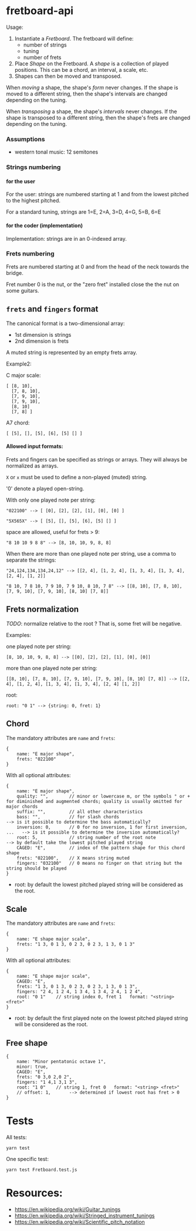 # fretboard-api

Usage:

1) Instantiate a *Fretboard*. The fretboard will define:
    - number of strings
    - tuning
    - number of frets
2) Place _*Shape*_ on the Fretboard. A _shape_ is a collection of played positions. This can be a chord, an interval, a scale, etc.
3) Shapes can then be moved and transposed.

When _*moving*_ a shape, the shape's *form* never changes. If the shape is moved to a different string, then the shape's intervals 
are changed depending on the tuning.

When _*transposing*_ a shape, the shape's *intervals* never changes. If the shape is transposed to a different string, then the shape's frets 
are changed depending on the tuning.

### Assumptions

- western tonal music: 12 semitones

### Strings numbering

#### for the user

For the user: strings are numbered starting at 1 and from the lowest pitched to the highest pitched.

For a standard tuning, strings are 1=E, 2=A, 3=D, 4=G, 5=B, 6=E

#### for the coder (implementation)

Implementation: strings are in an 0-indexed array.

### Frets numbering

Frets are numbered starting at 0 and from the head of the neck towards the bridge.

Fret number 0 is the nut, or the "zero fret" installed close the the nut on some guitars.

## `frets` and `fingers` format

The canonical format is a two-dimensional array:

- 1st dimension is strings
- 2nd dimension is frets

A muted string is represented by an empty frets array.

Example2:

C major scale:

    [ [8, 10], 
      [7, 8, 10], 
      [7, 9, 10], 
      [7, 9, 10], 
      [8, 10] 
      [7, 8] ]
    
A7 chord:    
    
    [ [5], [], [5], [6], [5] [] ]

#### Allowed input formats:

Frets and fingers can be specified as strings or arrays. They will always be normalized as arrays.

`X` or `x` must be used to define a non-played (muted) string.

'0' denote a played open-string.

With only one played note per string:

    "022100" --> [ [0], [2], [2], [1], [0], [0] ]
    
    "5X565X" --> [ [5], [], [5], [6], [5] [] ]
    
space are allowed, useful for frets > 9:

    "8 10 10 9 8 8" --> [8, 10, 10, 9, 8, 8]        
    
When there are more than one played note per string, use a comma to separate the strings:

    "24,124,134,134,24,12" --> [[2, 4], [1, 2, 4], [1, 3, 4], [1, 3, 4], [2, 4], [1, 2]]
    
    "8 10, 7 8 10, 7 9 10, 7 9 10, 8 10, 7 8" --> [[8, 10], [7, 8, 10], [7, 9, 10], [7, 9, 10], [8, 10] [7, 8]]
    

## Frets normalization

*TODO*: normalize relative to the root ? That is, some fret will be negative.

Examples:

one played note per string:

    [8, 10, 10, 9, 8, 8] --> [[0], [2], [2], [1], [0], [0]]

more than one played note per string:

    [[8, 10], [7, 8, 10], [7, 9, 10], [7, 9, 10], [8, 10] [7, 8]] --> [[2, 4], [1, 2, 4], [1, 3, 4], [1, 3, 4], [2, 4] [1, 2]]

root:

    root: "0 1" --> {string: 0, fret: 1}


## Chord

The mandatory attributes are `name` and `frets`:

    {
        name: "E major shape",
        frets: "022100"
    }

With all optional attributes:

    {
        name: "E major shape",
        quality: "",        // minor or lowercase m, or the symbols ° or + for diminished and augmented chords; quality is usually omitted for major chords
        suffix: "",         // all other characteristics
        bass: "",           // for slash chords                                 --> is it possible to determine the bass automatically?
        inversion: 0,       // 0 for no inversion, 1 for first inversion, ...   --> is it possible to determine the inversion automatically?
        root: 5,            // string number of the root note                   --> by default take the lowest pitched played string
        CAGED: "E",         // index of the pattern shape for this chord shape
        frets: "022100",    // X means string muted
        fingers: "032100"   // 0 means no finger on that string but the string should be played
    }

- root: by default the lowest pitched played string will be considered as the root.

## Scale

The mandatory attributes are `name` and `frets`:

    {
        name: "E shape major scale",
        frets: "1 3, 0 1 3, 0 2 3, 0 2 3, 1 3, 0 1 3"
    }

With all optional attributes:

    {
        name: "E shape major scale",
        CAGED: "E",
        frets: "1 3, 0 1 3, 0 2 3, 0 2 3, 1 3, 0 1 3",
        fingers: "2 4, 1 2 4, 1 3 4, 1 3 4, 2 4, 1 2 4",
        root: "0 1"    // string index 0, fret 1   format: "<string> <fret>"
    }
        
- root: by default the first played note on the lowest pitched played string will be considered as the root.


## Free shape

    {
        name: "Minor pentatonic octave 1",
        minor: true,
        CAGED: "E",
        frets: "0 3,0 2,0 2",
        fingers: "1 4,1 3,1 3",
        root: "1 0"    // string 1, fret 0   format: "<string> <fret>"
        // offset: 1,       --> determined if lowest root has fret > 0
    }
    
# Tests

All tests:

    yarn test
    
One specific test:
            
    yarn test Fretboard.test.js
    
    
# Resources:

- https://en.wikipedia.org/wiki/Guitar_tunings
- https://en.wikipedia.org/wiki/Stringed_instrument_tunings    
- https://en.wikipedia.org/wiki/Scientific_pitch_notation
